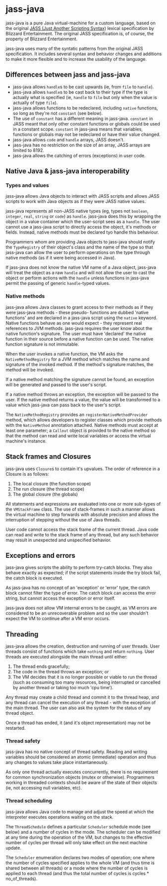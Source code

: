 jass-java
=========

jass-java is a pure Java virtual-machine for a custom language, based on the original [JASS (Just Another Scripting 
Syntax)](http://en.wikipedia.org/wiki/JASS) lexical specification by Blizzard Entertainment. The original JASS 
specification is, of course, the property of Blizzard Entertainment.

jass-java uses many of the syntatic patterns from the original JASS specification. It includes several syntax and 
behavior changes and additions to make it more flexible and to increase the usability of the language.

Differences between jass and jass-java
--------------------------------------

* jass-java allows `handle`s to be cast upwards (ie, from `file` to `handle`).
* jass-java allows `handle`s to be cast back to their type if the type is actually what is specified (ie, `handle` 
  to `file` but only when the value is actually of type `file`).
* jass-java allows functions to be redeclared, including `native` functions, so long as they're not `constant` (see
  below).
* The use of `constant` has a different meaning in jass-java. `constant` in JASS meant that only other constant 
  functions or globals could be used in a constant scope. `constant` in jass-java means that variables, functions or 
  globals may not be redeclared or have their value changed.
* jass-java allows `code` and `handle` arrays, JASS doesn't.
* jass-java has no restriction on the size of an array, JASS arrays are limited to 8192.
* jass-java allows the catching of errors (exceptions) in user code.

Native Java & jass-java interoperability
----------------------------------------

### Types and values
jass-java allows Java objects to interact with JASS scripts and allows JASS scripts to work with Java objects as if 
they were JASS native values.

jass-java represents all non-JASS native types (eg, types not `boolean`, `integer`, `real`, `string` or `code`) as 
`handle`. jass-java does this by wrapping the object in a value container which the user-script sees as a `handle`. 
The user cannot use a jass-java script to directly access the object, it's methods or fields. Instead, native methods 
must be declared tyo handle this behaviour. 

Programmers whom are providing Java objects to jass-java should notify the `TypeRegistry` of their object's class 
and the name of the type so that jass-java can allow the user to perform operations on the type through native methods 
(as if it were being accessed in Java).

If jass-java does not know the native VM name of a Java object, jass-java will treat the object as a raw `handle` 
and will not allow the user to cast the object or perform actions with the `handle` unless functions in jass-java 
permit the passing of generic `handle`-typed values.

### Native methods
jass-java allows Java classes to grant access to their methods as if they were jass-java methods - these pseudo-
functions are dubbed 'native functions' and are declared in a jass-java script using the `native` keyword. Native 
functions behave as one would expect - they represent real references to JVM methods. jass-java requires the user 
know about the native function's signature. The user must have 'declared' the native function in their source before 
a native function can be used. The native function signature is not immutable.

When the user invokes a native function, the VM asks the `NativeMethodRegistry` for a JVM method which matches the 
name and signature of the invoked method. If the method's signature matches, the method will be invoked.

If a native method matching the signature cannot be found, an exception will be generated and passed to the user's 
script.

If a native method throws an exception, the exception will be passed to the user. If the native method returns a value, 
the value will be transformed to a value which jass-java can pass back to the user's script.

The `NativeMethodRegistry` provides an `registerNativeMethodProvider` method, which allows developers to 
register classes which provide methods with the `NativeMethod` annotation attached. Native methods must accept at 
least one parameter; a `Callout` object is provided to the native method so that the method can read and write local 
variables or access the virtual machine's instance.

Stack frames and Closures
-------------------------

jass-java uses `Closure`s to contain it's upvalues. The order of reference in a Closure is as follows:

1. The local closure (the function scope)
2. The run closure (the thread scope)
3. The global closure (the globals)

All statements and expressions are evaluated into one or more sub-types of the `VMStackFrame` class. The use of 
stack-frames in such a manner allows the virtual machine to step forwards with absolute precision and allows the 
interruption of stepping without the use of Java threads.

User code cannot access the stack frame of the current thread. Java code can read and write to the stack frame of any 
thread, but any such behavior may result in unexpected and unspecified behavior.

Exceptions and errors
---------------------
jass-java gives scripts the ability to perform try-catch blocks. They also behave exactly as expected; if the script 
statements inside the try block fail, the catch block is executed.

As jass-java has no concept of an 'exception' or 'error' type, the catch block cannot filter the type of error. The 
catch block can access the error string, but cannot access the exception or error itself.

jass-java does not allow VM internal errors to be caught, as VM errors are considered to be an unrecoverable problem 
and so the user shouldn't expect the VM to continue after a VM error occurs.

Threading
---------
jass-java allows the creation, destruction and running of user threads. User threads consist of functions which take 
`nothing` and return `nothing`. User threads are executed alongside the main thread until either:

1. The thread ends gracefully;
2. The code in the thread throws an exception; or
3. The VM decides that it is no longer possible or viable to run the thread (such as consuming too many resources, 
   being interrupted or cancelled by another thread or taking too much 'cpu time').

Any thread may create a child thread and commit it to the thread heap, and any thread can cancel the execution of any 
thread - with the exception of the main thread. The user can also ask the system for the status of any thread object.

Once a thread has ended, it (and it's object representation) may not be restarted.

### Thread safety

jass-java has no native concept of thread safety. Reading and writing variables should be considered an atomic 
(immediate) operation and thus any changes to values take place instantaneously.

As only one thread actually executes concurrently, there is no requirement for common synchronization objects (mutex 
or otherwise). Programmers working in threaded contexts should be aware of the state of their objects (ie, not 
accessing null variables, etc).

### Thread scheduling

jass-java allows Java code to manage and adjust the speed at which the interpreter executes operations waiting on the 
stack. 

The `ThreadSchedule` defines a particular `Scheduler` schedule mode (see below) and a number of cycles in the mode. 
The scheduler can be modified at any time during the operation of the VM, but changes to the effective number of cycles 
per thread will only take effect on the next machine update.

The `Scheduler` enumeration declares two modes of operation; one where the number of cycles specified applies to the 
whole VM (and thus time is shared between all threads) or a mode where the number of cycles is applied to each thread 
(and thus the total number of cycles is cycles * no_of_threads).
